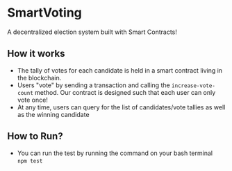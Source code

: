 # SmartVoting
A decentralized election system built with Smart Contracts!
## How it works
* The tally of votes for each candidate is held in a smart contract living in the blockchain.
* Users "vote" by sending a transaction and calling the `increase-vote-count` method. Our contract is designed such that each user can only vote once!
* At any time, users can query for the list of candidates/vote tallies as well as the winning candidate

## How to Run? 
* You can run the test by running the command on your bash terminal 
<br>`npm test`</br>
